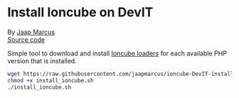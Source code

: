 # Install Ioncube on DevIT

By [Jaap Marcus](https://github.com/jaapmarcus/)  
[Source code](https://github.com/jaapmarcus/ioncube-DevIT-installer)

Simple tool to download and install [Ioncube loaders](https://www.ioncube.com/loaders.php) for each available PHP version that is installed.

```bash
wget https://raw.githubusercontent.com/jaapmarcus/ioncube-DevIT-installer/main/install_ioncube.sh
chmod +x install_ioncube.sh
./install_ioncube.sh
```
